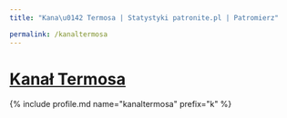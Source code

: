 ```yaml
---
title: "Kana\u0142 Termosa | Statystyki patronite.pl | Patromierz"

permalink: /kanaltermosa
---
```


# [Kanał Termosa](https://patronite.pl/kanaltermosa)

{% include profile.md name="kanaltermosa" prefix="k" %}
